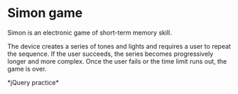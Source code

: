 # Simon game
<p>Simon is an electronic game of short-term memory skill.</p>
<p>The device creates a series of tones and lights and requires a user to repeat the sequence. If the user succeeds, the series becomes progressively longer and more complex. Once the user fails or the time limit runs out, the game is over.</p>
*jQuery practice*
